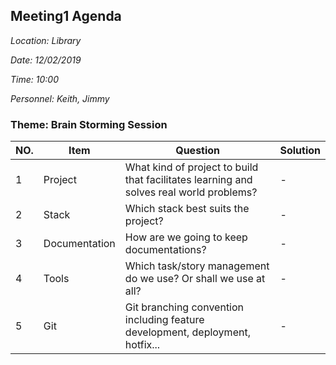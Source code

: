 ## Meeting1 Agenda

*Location:  Library*

*Date:      12/02/2019*

*Time:      10:00*

*Personnel: Keith, Jimmy*


### Theme: Brain Storming Session

| NO. | Item | Question | Solution |
| --- | --- | --- | --- |
| 1 | Project | What kind of project to build that facilitates learning and solves real world problems? |-|
| 2 | Stack | Which stack best suits the project?  |-|
| 3 | Documentation | How are we going to keep documentations? |-|
| 4 | Tools | Which task/story management do we use? Or shall we use at all? |-|
| 5 | Git | Git branching convention including feature development, deployment, hotfix...|-|
